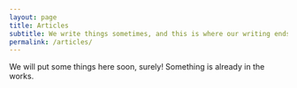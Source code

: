 ```yaml
---
layout: page
title: Articles
subtitle: We write things sometimes, and this is where our writing ends up
permalink: /articles/
---
```


We will put some things here soon, surely! Something is already in the works.
